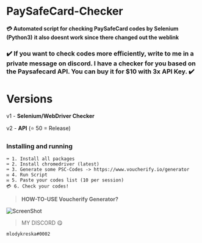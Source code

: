 # PaySafeCard-Checker
**💳 Automated script for checking PaySafeCard codes by Selenium (Python3)**
**it also doesnt work since there changed out the weblink**

### ✔️ If you want to check codes more efficiently, write to me in a private message on discord. I have a checker for you based on the Paysafecard API. You can buy it for $10 with 3x API Key. ✔️

# Versions
v1 - **Selenium/WebDriver Checker**

v2 - **API** (⭐ 50 = Release)





### Installing and running
```
⌨️ 1. Install all packages
⌨️ 2. Install chromedriver (latest)
⌨️ 3. Generate some PSC-Codes -> https://www.voucherify.io/generator
✉️ 4. Run Script
✉️ 5. Paste your codes list (10 per session)
💳 6. Check your codes!
```



> **HOW-TO-USE Voucherify Generator?**

![ScreenShot](https://i.ibb.co/k2hqz1F/Zrzut-ekranu-2022-11-19-121114.png)



> MY DISCORD 😋
```
mlodykreska#0002
```

